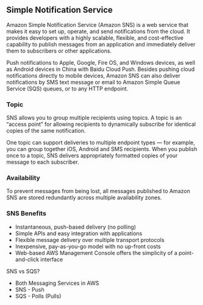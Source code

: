 ## Simple Notification Service

Amazon Simple Notification Service (Amazon SNS) is a web service that makes it easy to set up, operate, and send notifications from the cloud. It provides developers with a highly scalable, flexible, and cost-effective capability to publish messages from an application and immediately deliver them to subscribers or other applications.

Push notifications to Apple, Google, Fire OS, and Windows devices, as well as Android devices in China with Baidu Cloud Push. Besides pushing cloud notifications directly to mobile devices, Amazon SNS can also deliver notifications by SMS text message or email to Amazon Simple Queue Service (SQS) queues, or to any HTTP endpoint.

### Topic
SNS allows you to group multiple recipients using topics. A topic is an “access point” for allowing recipients to dynamically subscribe for identical copies of the same notification. 

One topic can support deliveries to multiple endpoint types — for example, you can group together iOS, Android and SMS recipients. When you publish once to a topic, SNS delivers appropriately formatted copies of your message to each subscriber.

### Availability
To prevent messages from being lost, all messages published to Amazon SNS are stored redundantly across multiple availability zones.

### SNS Benefits
- Instantaneous, push-based delivery (no polling)
- Simple APIs and easy integration with applications
- Flexible message delivery over multiple transport protocols
- Inexpensive, pay-as-you-go model with no up-front costs
- Web-based AWS Management Console offers the simplicity of a point-and-click interface

SNS vs SQS?
- Both Messaging Services in AWS
- SNS - Push
- SQS - Polls (Pulls)